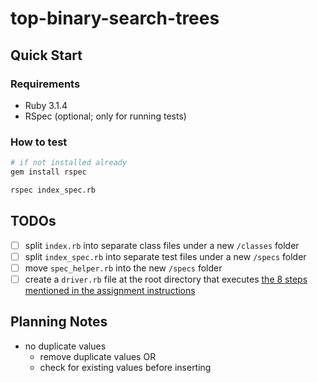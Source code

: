 # top-binary-search-trees

## Quick Start

### Requirements

- Ruby 3.1.4
- RSpec (optional; only for running tests)

### How to test

```bash
# if not installed already
gem install rspec

rspec index_spec.rb
```

## TODOs

- [ ] split `index.rb` into separate class files under a new `/classes` folder
- [ ] split `index_spec.rb` into separate test files under a new `/specs` folder
- [ ] move `spec_helper.rb` into the new `/specs` folder
- [ ] create a `driver.rb` file at the root directory that executes [the 8 steps mentioned in the assignment instructions](https://www.theodinproject.com/lessons/ruby-binary-search-trees#tie-it-all-together)

## Planning Notes

- no duplicate values
  - remove duplicate values OR
  - check for existing values before inserting
